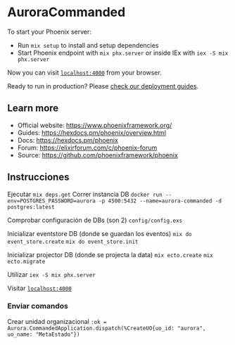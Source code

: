 # AuroraCommanded

To start your Phoenix server:

  * Run `mix setup` to install and setup dependencies
  * Start Phoenix endpoint with `mix phx.server` or inside IEx with `iex -S mix phx.server`

Now you can visit [`localhost:4000`](http://localhost:4000) from your browser.

Ready to run in production? Please [check our deployment guides](https://hexdocs.pm/phoenix/deployment.html).

## Learn more

  * Official website: https://www.phoenixframework.org/
  * Guides: https://hexdocs.pm/phoenix/overview.html
  * Docs: https://hexdocs.pm/phoenix
  * Forum: https://elixirforum.com/c/phoenix-forum
  * Source: https://github.com/phoenixframework/phoenix


## Instrucciones 

Ejecutar `mix deps.get`
Correr instancia DB 
`docker run --env=POSTGRES_PASSWORD=aurora -p 4500:5432 --name=aurora-commanded -d postgres:latest`

Comprobar configuración de DBs (son 2) `config/config.exs`

Inicializar eventstore DB (donde se guardan los eventos)
`mix do event_store.create`
`mix do event_store.init`

Inicializar projector DB (donde se projecta la data)
`mix ecto.create`
`mix ecto.migrate`

Utilizar `iex -S mix phx.server`

Visitar [`localhost:4000`](http://localhost:4000)

### Enviar comandos

Crear unidad organizacional
`:ok = Aurora.CommandedApplication.dispatch(%CreateUO{uo_id: "aurora", uo_name: "MetaEstado"})`

